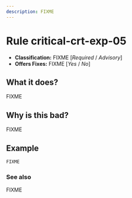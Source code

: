 ```yaml
---
description: FIXME
---
```


# Rule critical-crt-exp-05

* **Classification:** FIXME [_Required_ / _Advisory_]
* **Offers Fixes:** FIXME [_Yes_ / _No_]

## What it does?

FIXME

## Why is this bad?

FIXME

## Example

```cpp
FIXME
```

### See also

FIXME   
